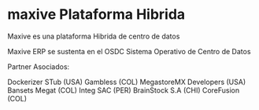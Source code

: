 maxive Plataforma Hibrida
=========================

Maxive es una plataforma Hibrida de centro de datos 

Maxive ERP se sustenta en el OSDC Sistema Operativo de Centro de Datos

Partner Asociados:

Dockerizer STub (USA)
Gambless (COL)
MegastoreMX Developers (USA)
Bansets Megat (COL)
Integ SAC (PER)
BrainStock S.A (CHI)
CoreFusion (COL)




